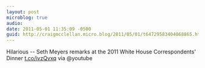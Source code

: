 ```yaml
---
layout: post
microblog: true
audio: 
date: 2011-05-01 11:35:09 -0500
guid: http://craigmcclellan.micro.blog/2011/05/01/t64729583404068865.html
---
```

Hilarious -- Seth Meyers remarks at the 2011 White House Correspondents' Dinner [t.co/ivzQvxq](http://t.co/ivzQvxq) via @youtube
